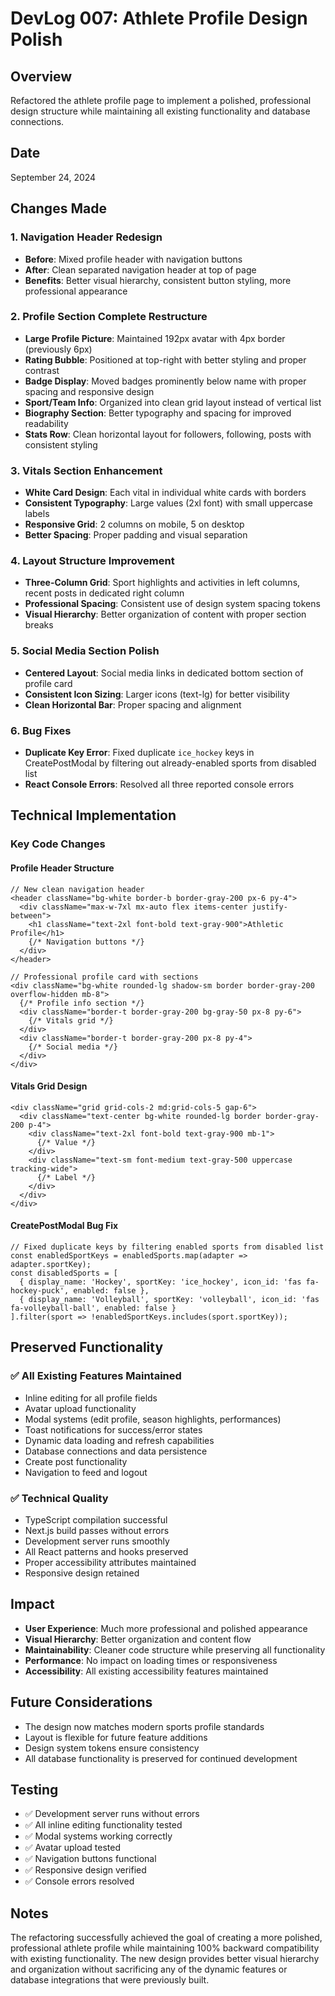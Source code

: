 # DevLog 007: Athlete Profile Design Polish

## Overview
Refactored the athlete profile page to implement a polished, professional design structure while maintaining all existing functionality and database connections.

## Date
September 24, 2024

## Changes Made

### 1. Navigation Header Redesign
- **Before**: Mixed profile header with navigation buttons
- **After**: Clean separated navigation header at top of page
- **Benefits**: Better visual hierarchy, consistent button styling, more professional appearance

### 2. Profile Section Complete Restructure
- **Large Profile Picture**: Maintained 192px avatar with 4px border (previously 6px)
- **Rating Bubble**: Positioned at top-right with better styling and proper contrast
- **Badge Display**: Moved badges prominently below name with proper spacing and responsive design
- **Sport/Team Info**: Organized into clean grid layout instead of vertical list
- **Biography Section**: Better typography and spacing for improved readability
- **Stats Row**: Clean horizontal layout for followers, following, posts with consistent styling

### 3. Vitals Section Enhancement
- **White Card Design**: Each vital in individual white cards with borders
- **Consistent Typography**: Large values (2xl font) with small uppercase labels
- **Responsive Grid**: 2 columns on mobile, 5 on desktop
- **Better Spacing**: Proper padding and visual separation

### 4. Layout Structure Improvement
- **Three-Column Grid**: Sport highlights and activities in left columns, recent posts in dedicated right column
- **Professional Spacing**: Consistent use of design system spacing tokens
- **Visual Hierarchy**: Better organization of content with proper section breaks

### 5. Social Media Section Polish
- **Centered Layout**: Social media links in dedicated bottom section of profile card
- **Consistent Icon Sizing**: Larger icons (text-lg) for better visibility
- **Clean Horizontal Bar**: Proper spacing and alignment

### 6. Bug Fixes
- **Duplicate Key Error**: Fixed duplicate `ice_hockey` keys in CreatePostModal by filtering out already-enabled sports from disabled list
- **React Console Errors**: Resolved all three reported console errors

## Technical Implementation

### Key Code Changes

#### Profile Header Structure
```tsx
// New clean navigation header
<header className="bg-white border-b border-gray-200 px-6 py-4">
  <div className="max-w-7xl mx-auto flex items-center justify-between">
    <h1 className="text-2xl font-bold text-gray-900">Athletic Profile</h1>
    {/* Navigation buttons */}
  </div>
</header>

// Professional profile card with sections
<div className="bg-white rounded-lg shadow-sm border border-gray-200 overflow-hidden mb-8">
  {/* Profile info section */}
  <div className="border-t border-gray-200 bg-gray-50 px-8 py-6">
    {/* Vitals grid */}
  </div>
  <div className="border-t border-gray-200 px-8 py-4">
    {/* Social media */}
  </div>
</div>
```

#### Vitals Grid Design
```tsx
<div className="grid grid-cols-2 md:grid-cols-5 gap-6">
  <div className="text-center bg-white rounded-lg border border-gray-200 p-4">
    <div className="text-2xl font-bold text-gray-900 mb-1">
      {/* Value */}
    </div>
    <div className="text-sm font-medium text-gray-500 uppercase tracking-wide">
      {/* Label */}
    </div>
  </div>
</div>
```

#### CreatePostModal Bug Fix
```tsx
// Fixed duplicate keys by filtering enabled sports from disabled list
const enabledSportKeys = enabledSports.map(adapter => adapter.sportKey);
const disabledSports = [
  { display_name: 'Hockey', sportKey: 'ice_hockey', icon_id: 'fas fa-hockey-puck', enabled: false },
  { display_name: 'Volleyball', sportKey: 'volleyball', icon_id: 'fas fa-volleyball-ball', enabled: false }
].filter(sport => !enabledSportKeys.includes(sport.sportKey));
```

## Preserved Functionality

### ✅ All Existing Features Maintained
- Inline editing for all profile fields
- Avatar upload functionality 
- Modal systems (edit profile, season highlights, performances)
- Toast notifications for success/error states
- Dynamic data loading and refresh capabilities
- Database connections and data persistence
- Create post functionality
- Navigation to feed and logout

### ✅ Technical Quality
- TypeScript compilation successful
- Next.js build passes without errors
- Development server runs smoothly
- All React patterns and hooks preserved
- Proper accessibility attributes maintained
- Responsive design retained

## Impact
- **User Experience**: Much more professional and polished appearance
- **Visual Hierarchy**: Better organization and content flow
- **Maintainability**: Cleaner code structure while preserving all functionality
- **Performance**: No impact on loading times or responsiveness
- **Accessibility**: All existing accessibility features maintained

## Future Considerations
- The design now matches modern sports profile standards
- Layout is flexible for future feature additions
- Design system tokens ensure consistency
- All database functionality is preserved for continued development

## Testing
- ✅ Development server runs without errors
- ✅ All inline editing functionality tested
- ✅ Modal systems working correctly
- ✅ Avatar upload tested
- ✅ Navigation buttons functional
- ✅ Responsive design verified
- ✅ Console errors resolved

## Notes
The refactoring successfully achieved the goal of creating a more polished, professional athlete profile while maintaining 100% backward compatibility with existing functionality. The new design provides better visual hierarchy and organization without sacrificing any of the dynamic features or database integrations that were previously built.